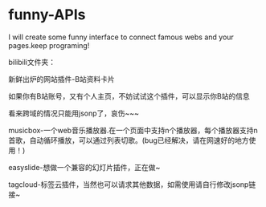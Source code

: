 funny-APIs
==========

I will create some funny interface to connect famous webs and your pages.keep programing!

bilibili文件夹：

新鲜出炉的网站插件-B站资料卡片

如果你有B站账号，又有个人主页，不妨试试这个插件，可以显示你B站的信息

看来跨域的情况只能用jsonp了，哀伤~~~

musicbox-一个web音乐播放器.在一个页面中支持n个播放器，每个播放器支持n首歌，自动循环播放，可以通过列表切歌。(bug已经解决，请在网速好的地方使用！)

easyslide-想做一个兼容的幻灯片插件，正在做~

tagcloud-标签云插件，当然也可以请求其他数据，如需使用请自行修改jsonp链接~
